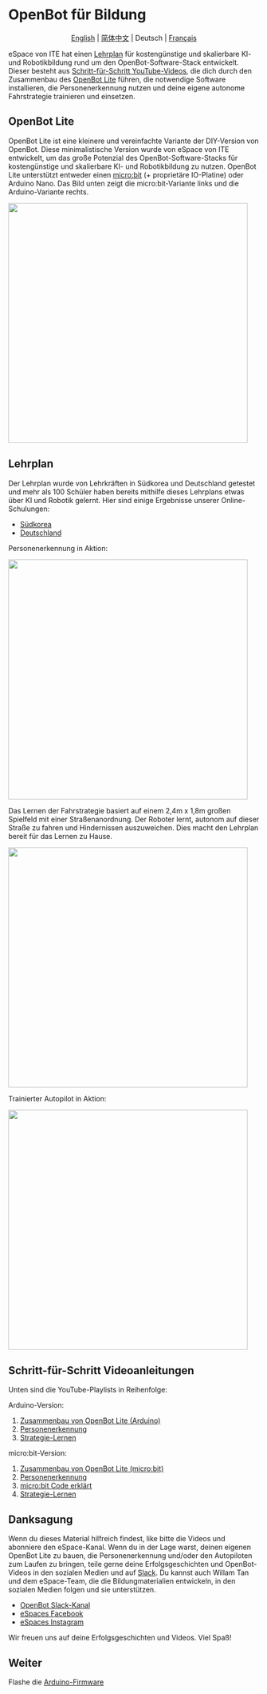 # OpenBot für Bildung

<p align="center">
  <a href="README.md">English</a> |
  <a href="README.zh-CN.md">简体中文</a> |
  <span>Deutsch</span> |
  <a href="README.fr-FR.md">Français</a>
</p>

eSpace von ITE hat einen [Lehrplan](#curriculum) für kostengünstige und skalierbare KI- und Robotikbildung rund um den OpenBot-Software-Stack entwickelt. Dieser besteht aus [Schritt-für-Schritt YouTube-Videos](#step-by-step-video-guides), die dich durch den Zusammenbau des [OpenBot Lite](#openbot-lite-arduino) führen, die notwendige Software installieren, die Personenerkennung nutzen und deine eigene autonome Fahrstrategie trainieren und einsetzen.

## OpenBot Lite

OpenBot Lite ist eine kleinere und vereinfachte Variante der DIY-Version von OpenBot. Diese minimalistische Version wurde von eSpace von ITE entwickelt, um das große Potenzial des OpenBot-Software-Stacks für kostengünstige und skalierbare KI- und Robotikbildung zu nutzen. OpenBot Lite unterstützt entweder einen [micro:bit](https://microbit.org/) (+ proprietäre IO-Platine) oder Arduino Nano. Das Bild unten zeigt die micro:bit-Variante links und die Arduino-Variante rechts.

<p float="left">
  <img src="../../docs/images/openbot_lite.jpg" width="480px" />
</p>

## Lehrplan

Der Lehrplan wurde von Lehrkräften in Südkorea und Deutschland getestet und mehr als 100 Schüler haben bereits mithilfe dieses Lehrplans etwas über KI und Robotik gelernt. Hier sind einige Ergebnisse unserer Online-Schulungen:

* [Südkorea](https://fb.watch/bDK2Vjgm3g/)
* [Deutschland](https://www.facebook.com/EspaceCW/posts/5087394677946975)

Personenerkennung in Aktion:

<p float="left">
  <img src="../../docs/images/objectnav_320.gif" width="480px" />
</p>

Das Lernen der Fahrstrategie basiert auf einem 2,4m x 1,8m großen Spielfeld mit einer Straßenanordnung. Der Roboter lernt, autonom auf dieser Straße zu fahren und Hindernissen auszuweichen. Dies macht den Lehrplan bereit für das Lernen zu Hause.

<p float="left">
  <img src="../../docs/images/playfield.jpg" width="480px" />
</p>

Trainierter Autopilot in Aktion:

<p float="left">
  <img src="../../docs/images/autopilot_320.gif" width="480px" />
</p>

## Schritt-für-Schritt Videoanleitungen

Unten sind die YouTube-Playlists in Reihenfolge:

Arduino-Version:
1. [Zusammenbau von OpenBot Lite (Arduino)](https://youtube.com/playlist?list=PLNKFHX5MRn52za5VeteCmvLNcL1Kowtw2)
2. [Personenerkennung](https://youtube.com/playlist?list=PLNKFHX5MRn501oWvPbKzP1zkcqhLU5TOh)
3. [Strategie-Lernen](https://youtube.com/playlist?list=PLNKFHX5MRn5233AyCWhcn71JdB9qIEa-E)

micro:bit-Version:
1. [Zusammenbau von OpenBot Lite (micro:bit)](https://youtube.com/playlist?list=PLNKFHX5MRn51xVKHo2VCY-KbOFQrkOm2R)
2. [Personenerkennung](https://youtube.com/playlist?list=PLNKFHX5MRn51crWis1lwFJXj69DN9evG1)
3. [micro:bit Code erklärt](https://youtube.com/playlist?list=PLNKFHX5MRn51DfspxVo16BkfXz8y9uR7N)
4. [Strategie-Lernen](https://youtube.com/playlist?list=PLNKFHX5MRn5233AyCWhcn71JdB9qIEa-E)

## Danksagung

Wenn du dieses Material hilfreich findest, like bitte die Videos und abonniere den eSpace-Kanal. Wenn du in der Lage warst, deinen eigenen OpenBot Lite zu bauen, die Personenerkennung und/oder den Autopiloten zum Laufen zu bringen, teile gerne deine Erfolgsgeschichten und OpenBot-Videos in den sozialen Medien und auf [Slack](https://join.slack.com/t/openbot-community/shared_invite/zt-jl8ygxqt-WNRNi9yzh7Lu60qui6Nh6w). Du kannst auch Willam Tan und dem eSpace-Team, die die Bildungmaterialien entwickeln, in den sozialen Medien folgen und sie unterstützen.

* [OpenBot Slack-Kanal](https://join.slack.com/t/openbot-community/shared_invite/zt-jl8ygxqt-WNRNi9yzh7Lu60qui6Nh6w)
* [eSpaces Facebook](https://www.facebook.com/EspaceCW)
* [eSpaces Instagram](https://www.instagram.com/EspaceCW/)

Wir freuen uns auf deine Erfolgsgeschichten und Videos. Viel Spaß!

## Weiter

Flashe die [Arduino-Firmware](../../firmware/README.md)
